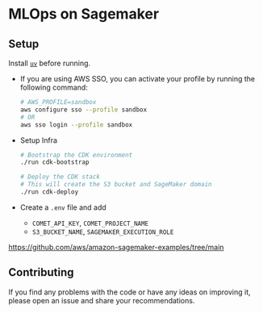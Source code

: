 # MLOps on Sagemaker


## Setup

Install [`uv`](https://docs.astral.sh/uv/getting-started/installation/) before running.

- If you are using AWS SSO, you can activate your profile by running the following command:

    ```bash
    # AWS_PROFILE=sandbox
    aws configure sso --profile sandbox
    # OR
    aws sso login --profile sandbox
    ```

- Setup Infra
    ```bash
    # Bootstrap the CDK environment
    ./run cdk-bootstrap

    # Deploy the CDK stack
    # This will create the S3 bucket and SageMaker domain
    ./run cdk-deploy
    ```

- Create a `.env` file and add
  - `COMET_API_KEY`, `COMET_PROJECT_NAME`
  - `S3_BUCKET_NAME`, `SAGEMAKER_EXECUTION_ROLE`



https://github.com/aws/amazon-sagemaker-examples/tree/main

## Contributing

If you find any problems with the code or have any ideas on improving it, please open an issue and share your recommendations.
